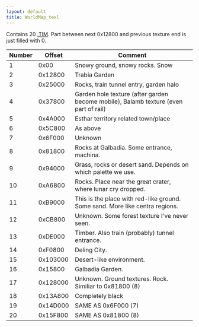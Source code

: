 ```yaml
---
layout: default
title: WorldMap_texl
---
```


Contains 20 [.TIM](../PSX/TIM_file.md). Part between next 0x12800 and previous texture end is just filled with 0.

| Number | Offset   | Comment                                                                              |
|--------|----------|--------------------------------------------------------------------------------------|
| 1      | 0x00     | Snowy ground, snowy rocks. Snow                                                      |
| 2      | 0x12800  | Trabia Garden                                                                        |
| 3      | 0x25000  | Rocks, train tunnel entry, garden halo                                               |
| 4      | 0x37800  | Garden hole texture (after garden become mobile), Balamb texture (even part of rail) |
| 5      | 0x4A000  | Esthar territory related town/place                                                  |
| 6      | 0x5C800  | As above                                                                             |
| 7      | 0x6F000  | Unknown                                                                              |
| 8      | 0x81800  | Rocks at Galbadia. Some entrance, machina.                                           |
| 9      | 0x94000  | Grass, rocks or desert sand. Depends on which palette we use.                        |
| 10     | 0xA6800  | Rocks. Place near the great crater, where lunar cry dropped.                         |
| 11     | 0xB9000  | This is the place with red-like ground. Some sand. More like centra regions.         |
| 12     | 0xCB800  | Unknown. Some forest texture I've never seen.                                        |
| 13     | 0xDE000  | Timber. Also train (probably) tunnel entrance.                                       |
| 14     | 0xF0800  | Deling City.                                                                         |
| 15     | 0x103000 | Desert-like environment.                                                             |
| 16     | 0x15800  | Galbadia Garden.                                                                     |
| 17     | 0x128000 | Unknown. Ground textures. Rock. Similiar to 0x81800 (8)                              |
| 18     | 0x13A800 | Completely black                                                                     |
| 19     | 0x14D000 | SAME AS 0x6F000 (7)                                                                  |
| 20     | 0x15F800 | SAME AS 0x81800 (8)                                                                  |
